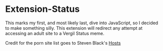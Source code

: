 # Extension-Status

This marks my first, and most likely last, dive into JavaScript, so I decided to make something silly. This extension will redirect any attempt at accessing an adult site to a Vergil Status meme.

Credit for the porn site list goes to Steven Black's [Hosts](https://github.com/StevenBlack/hosts)